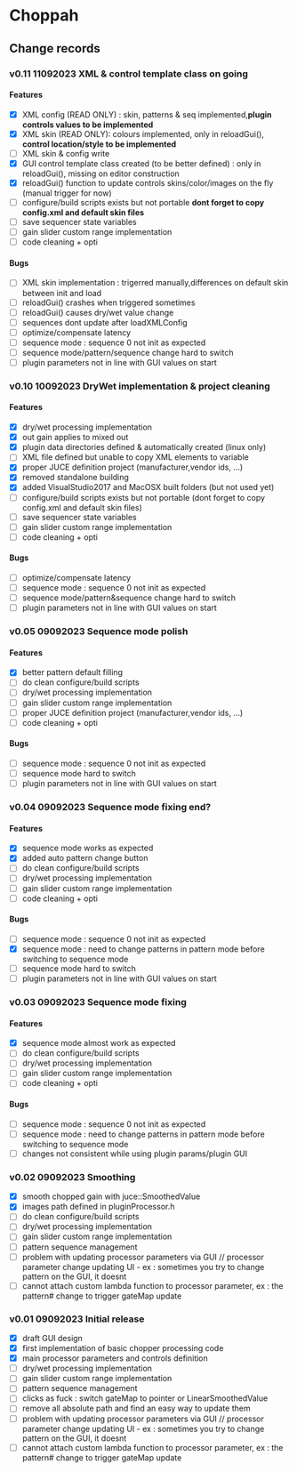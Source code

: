 # Choppah

## Change records

### v0.11 11092023 XML & control template class on going
#### Features
- [x] XML config (READ ONLY) : skin, patterns & seq implemented,**plugin controls values to be implemented**
- [x] XML skin (READ ONLY): colours implemented, only in reloadGui(), **control location/style to be implemented** 
- [ ] XML skin & config write 
- [x] GUI control template class created (to be better defined) : only in reloadGui(), missing on editor construction
- [x] reloadGui() function to update controls skins/color/images on the fly (manual trigger for now)
- [ ] configure/build scripts exists but not portable **dont forget to copy config.xml and default skin files**
- [ ] save sequencer state variables
- [ ] gain slider custom range implementation
- [ ] code cleaning + opti
#### Bugs
- [ ] XML skin implementation : trigerred manually,differences on default skin between init and load
- [ ] reloadGui() crashes when triggered sometimes
- [ ] reloadGui() causes dry/wet value change
- [ ] sequences dont update after loadXMLConfig
- [ ] optimize/compensate latency
- [ ] sequence mode : sequence 0 not init as expected
- [ ] sequence mode/pattern/sequence change hard to switch
- [ ] plugin parameters not in line with GUI values on start

### v0.10 10092023 DryWet implementation & project cleaning
#### Features
- [x] dry/wet processing implementation
- [x] out gain applies to mixed out
- [x] plugin data directories defined & automatically created (linux only)
- [ ] XML file defined but unable to copy XML elements to variable
- [x] proper JUCE definition project (manufacturer,vendor ids, ...)
- [x] removed standalone building
- [x] added VisualStudio2017 and MacOSX built folders (but not used yet)
- [ ] configure/build scripts exists but not portable (dont forget to copy config.xml and default skin files)
- [ ] save sequencer state variables
- [ ] gain slider custom range implementation
- [ ] code cleaning + opti
#### Bugs
- [ ] optimize/compensate latency
- [ ] sequence mode : sequence 0 not init as expected
- [ ] sequence mode/pattern&sequence change hard to switch
- [ ] plugin parameters not in line with GUI values on start

### v0.05 09092023 Sequence mode polish
#### Features
- [x] better pattern default filling
- [ ] do clean configure/build scripts
- [ ] dry/wet processing implementation
- [ ] gain slider custom range implementation
- [ ] proper JUCE definition project (manufacturer,vendor ids, ...)
- [ ] code cleaning + opti
#### Bugs
- [ ] sequence mode : sequence 0 not init as expected
- [ ] sequence mode hard to switch
- [ ] plugin parameters not in line with GUI values on start

### v0.04 09092023 Sequence mode fixing end?
#### Features
- [x] sequence mode works as expected
- [x] added auto pattern change button
- [ ] do clean configure/build scripts
- [ ] dry/wet processing implementation
- [ ] gain slider custom range implementation
- [ ] code cleaning + opti
#### Bugs
- [ ] sequence mode : sequence 0 not init as expected
- [x] sequence mode : need to change patterns in pattern mode before switching to sequence mode
- [ ] sequence mode hard to switch
- [ ] plugin parameters not in line with GUI values on start

### v0.03 09092023 Sequence mode fixing
#### Features
- [x] sequence mode almost work as expected
- [ ] do clean configure/build scripts
- [ ] dry/wet processing implementation
- [ ] gain slider custom range implementation
- [ ] code cleaning + opti
#### Bugs
- [ ] sequence mode : sequence 0 not init as expected
- [ ] sequence mode : need to change patterns in pattern mode before switching to sequence mode
- [ ] changes not consistent while using plugin params/plugin GUI

### v0.02 09092023 Smoothing
- [x] smooth chopped gain with juce::SmoothedValue
- [x] images path defined in pluginProcessor.h
- [ ] do clean configure/build scripts
- [ ] dry/wet processing implementation
- [ ] gain slider custom range implementation
- [ ] pattern sequence management
- [ ] problem with updating processor parameters via GUI // processor parameter change updating UI - ex : sometimes you try to change pattern on the GUI, it doesnt
- [ ] cannot attach custom lambda function to processor parameter, ex : the pattern# change to trigger gateMap update 

### v0.01 09092023 Initial release
- [x] draft GUI design
- [x] first implementation of basic chopper processing code
- [x] main processor parameters and controls definition
- [ ] dry/wet processing implementation
- [ ] gain slider custom range implementation
- [ ] pattern sequence management
- [ ] clicks as fuck : switch gateMap to pointer or LinearSmoothedValue
- [ ] remove all absolute path and find an easy way to update them
- [ ] problem with updating processor parameters via GUI // processor parameter change updating UI - ex : sometimes you try to change pattern on the GUI, it doesnt
- [ ] cannot attach custom lambda function to processor parameter, ex : the pattern# change to trigger gateMap update 
